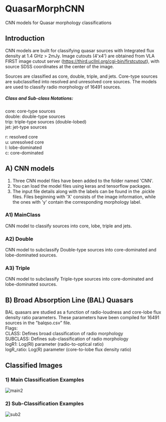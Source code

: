 # QuasarMorphCNN
CNN models for Quasar morphology classifications


## Introduction
CNN models are built for classifying quasar sources with Integrated flux density at 1.4 GHz > 2mJy. Image cutouts (4'x4') are obtained from VLA FIRST image cutout server (https://third.ucllnl.org/cgi-bin/firstcutout), with source SDSS coordinates at the center of the image. 

Sources are classified as core, double, triple, and jets. Core-type sources are subclassified into resolved and unresolved core sources. The models are used to classify radio morphology of 16491 sources.

##### Class and Sub-class Notations:<br/>
core: core-type sources<br/>
double: double-type sources<br/>
trip: triple-type sources (double-lobed)<br/>
jet: jet-type sources<br/>

r: resolved core<br/>
u: unresolved core<br/>
l: lobe-dominated <br/>
c: core-dominated<br/>

## A) CNN models<br/>
1. Three CNN model files have been added to the folder named 'CNN'.<br/>
2. You can load the model files using keras and tensorflow packages.<br/>
3. The input file details along with the labels can be found in the .pickle files. Files beginning with 'X' consists of the image information, while the ones with 'y' contain the corresponding morphology label.<br/>

### A1) MainClass<br/>
CNN model to classify sources into core, lobe, triple and jets. <br/>
### A2) Double<br/>
CNN model to subclassify Double-type sources into core-dominated and lobe-dominated sources.<br/>
### A3) Triple<br/>
CNN model to subclassify Triple-type sources into core-dominated and lobe-dominated sources.<br/>


## B) Broad Absorption Line (BAL) Quasars <br/>
BAL quasars are studied as a function of radio-loudness and core-lobe flux density ratio parameters. These parameters have been compiled for 16491 sources in the "balqso.csv" file.<br/>
Flags:<br/>
CLASS: Defines broad classification of radio morphology<br/>
SUBCLASS: Defines sub-classification of radio morphology<br/>
logR1: Log(RI) parameter (radio-to-optical ratio)<br/>
logR_ratio: Log(R) parameter (core-to-lobe flux density ratio)<br/>


## Classified Images

### 1) Main Classification Examples
![main2](https://user-images.githubusercontent.com/78647966/139008403-abd8c16c-3018-49e9-914b-9a90705780a1.jpg)

### 2) Sub-Classification Examples
![sub2](https://user-images.githubusercontent.com/78647966/139010395-61977376-973a-41d9-9ee3-21cf1ba126e6.jpg)

